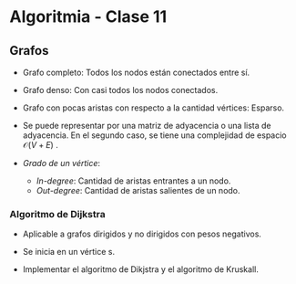 Algoritmia - Clase 11
=====================

Grafos
------

-   Grafo completo: Todos los nodos están conectados entre sí.
-   Grafo denso: Con casi todos los nodos conectados.
-   Grafo con pocas aristas con respecto a la cantidad vértices: Esparso.

-   Se puede representar por una matriz de adyacencia o una lista de adyacencia. En el segundo caso, se tiene una complejidad de espacio
    𝒪(*V* + *E*)
    .
-   *Grado de un vértice*:
    -   *In-degree*: Cantidad de aristas entrantes a un nodo.
    -   *Out-degree*: Cantidad de aristas salientes de un nodo.

### **Algoritmo de Dijkstra**

-   Aplicable a grafos dirigidos y no dirigidos con pesos negativos.
-   Se inicia en un vértice s.

-   Implementar el algoritmo de Dikjstra y el algoritmo de Kruskall.


